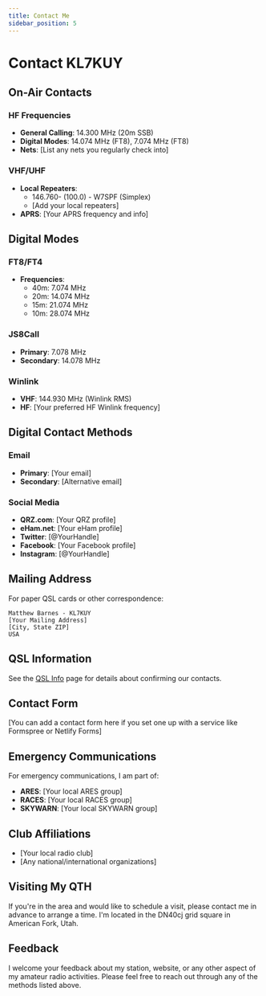 ```yaml
---
title: Contact Me
sidebar_position: 5
---
```


# Contact KL7KUY

## On-Air Contacts

### HF Frequencies
- **General Calling**: 14.300 MHz (20m SSB)
- **Digital Modes**: 14.074 MHz (FT8), 7.074 MHz (FT8)
- **Nets**: [List any nets you regularly check into]

### VHF/UHF
- **Local Repeaters**: 
  - 146.760- (100.0) - W7SPF (Simplex)
  - [Add your local repeaters]
- **APRS**: [Your APRS frequency and info]

## Digital Modes

### FT8/FT4
- **Frequencies**:
  - 40m: 7.074 MHz
  - 20m: 14.074 MHz
  - 15m: 21.074 MHz
  - 10m: 28.074 MHz

### JS8Call
- **Primary**: 7.078 MHz
- **Secondary**: 14.078 MHz

### Winlink
- **VHF**: 144.930 MHz (Winlink RMS)
- **HF**: [Your preferred HF Winlink frequency]

## Digital Contact Methods

### Email
- **Primary**: [Your email]
- **Secondary**: [Alternative email]

### Social Media
- **QRZ.com**: [Your QRZ profile]
- **eHam.net**: [Your eHam profile]
- **Twitter**: [@YourHandle]
- **Facebook**: [Your Facebook profile]
- **Instagram**: [@YourHandle]

## Mailing Address
For paper QSL cards or other correspondence:

```
Matthew Barnes - KL7KUY
[Your Mailing Address]
[City, State ZIP]
USA
```

## QSL Information
See the [QSL Info](/docs/qsl-info) page for details about confirming our contacts.

## Contact Form
[You can add a contact form here if you set one up with a service like Formspree or Netlify Forms]

## Emergency Communications
For emergency communications, I am part of:
- **ARES**: [Your local ARES group]
- **RACES**: [Your local RACES group]
- **SKYWARN**: [Your local SKYWARN group]

## Club Affiliations
- [Your local radio club]
- [Any national/international organizations]

## Visiting My QTH
If you're in the area and would like to schedule a visit, please contact me in advance to arrange a time. I'm located in the DN40cj grid square in American Fork, Utah.

## Feedback
I welcome your feedback about my station, website, or any other aspect of my amateur radio activities. Please feel free to reach out through any of the methods listed above.
